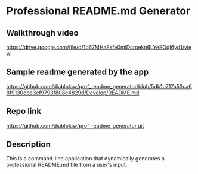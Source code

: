 # Professional README.md Generator

## Walkthrough video

https://drive.google.com/file/d/1b67MHaEkfe0miDcroekn6LYeEOqI6yd1/view

## Sample readme generated by the app

https://github.com/diablolaw/prof_readme_generator/blob/5db1b717a53ca68f9130dbe3ef9793f808c4829d/Develop/README.md

## Repo link

https://github.com/diablolaw/prof_readme_generator.git

## Description

This is a command-line application that dynamically generates a professional README.md file from a user's input.
